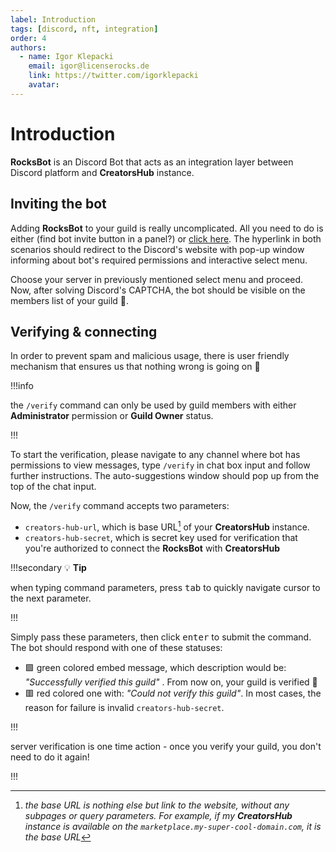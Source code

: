 ```yaml
---
label: Introduction
tags: [discord, nft, integration]
order: 4
authors:
  - name: Igor Klepacki
    email: igor@licenserocks.de
    link: https://twitter.com/igorklepacki
    avatar:
---
```


# Introduction

**RocksBot** is an Discord Bot that acts as an integration layer between Discord platform and **CreatorsHub** instance.

## Inviting the bot

Adding **RocksBot** to your guild is really uncomplicated. All you need to do is either (find bot invite button in a panel?) or [click here](https://discord.com/). The hyperlink in both scenarios should redirect to the Discord's website with pop-up window informing about bot's required permissions and interactive select menu.

Choose your server in previously mentioned select menu and proceed. Now, after solving Discord's CAPTCHA, the bot should be visible on the members list of your guild 🥂.

## Verifying & connecting

In order to prevent spam and malicious usage, there is user friendly mechanism that ensures us that nothing wrong is going on 🙏

!!!info

the `/verify` command can only be used by guild members with either **Administrator** permission or **Guild Owner** status.

!!!

To start the verification, please navigate to any channel where bot has permissions to view messages, type `/verify` in chat box input and follow further instructions. The auto-suggestions window should pop up from the top of the chat input.

Now, the `/verify` command accepts two parameters:

- `creators-hub-url`, which is base URL[^1] of your **CreatorsHub** instance.
- `creators-hub-secret`, which is secret key used for verification that you're authorized to connect the **RocksBot** with **CreatorsHub**

!!!secondary  :bulb: **Tip**

when typing command parameters, press <kbd>tab</kbd> to quickly navigate cursor to the next parameter.

!!!

Simply pass these parameters, then click <kbd>enter</kbd> to submit the command. The bot should respond with one of these statuses:

- 🟩 green colored embed message, which description would be: *"Successfully verified this guild"* . From now on, your guild is verified 🥂
-  🟥 red colored one with: *"Could not verify this guild"*. In most cases, the reason for failure is invalid `creators-hub-secret`.

!!!

server verification is one time action - once you verify your guild, you don't need to do it again!

!!!

[^1]: *the base URL is nothing else but link to the website, without any subpages or query parameters. For example, if my **CreatorsHub** instance is available on the `marketplace.my-super-cool-domain.com`, it is the base URL* 

